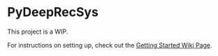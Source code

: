 # PyDeepRecSys

This project is a WIP.

For instructions on setting up, check out the [Getting Started Wiki Page](https://github.com/luksfarris/pydeeprecsys/wiki/Getting-Started).